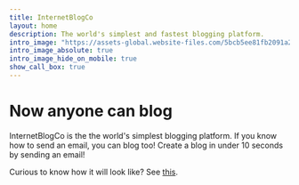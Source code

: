 ```yaml
---
title: InternetBlogCo
layout: home
description: The world's simplest and fastest blogging platform.
intro_image: "https://assets-global.website-files.com/5bcb5ee81fb2091a2ec550c7/5dedd7b85049677d981db611_5c65f4ae2f71d67d0ee9f032_hero-image.png"
intro_image_absolute: true
intro_image_hide_on_mobile: true
show_call_box: true
---
```


# Now anyone can blog

InternetBlogCo is the the world's simplest blogging platform. If you know how to send an email, you can blog too! Create a blog in under 10 seconds by sending an email!


Curious to know how it will look like? See [this](https://internetblog.co/atharva/).
